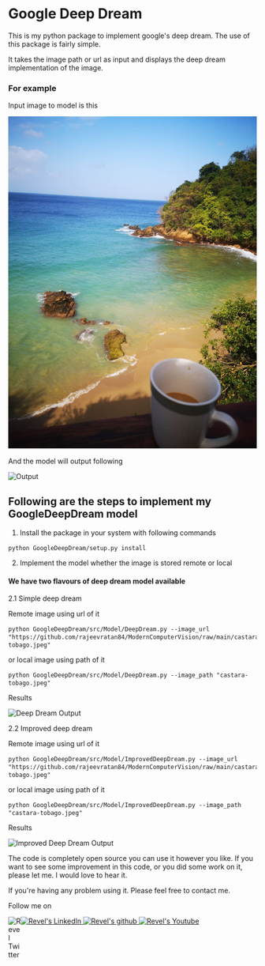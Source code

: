 # Google Deep Dream

This is my python package to implement google's deep dream. The use of this package is fairly simple.

It takes the image path or url as input and displays the deep dream implementation of the image.

### For example

Input image to model is this

![Input Image](https://github.com/rajeevratan84/ModernComputerVision/raw/main/castara-tobago.jpeg)

And the model will output following

<img alt="Output" src="https://user-images.githubusercontent.com/77535479/210498014-77ff96e0-dae5-4a76-8258-d452e4e33486.png">

## Following are the steps to implement my GoogleDeepDream model

1. Install the package in your system with following commands

```commandline
python GoogleDeepDream/setup.py install
```

2. Implement the model whether the image is stored remote or local

#### We have two flavours of deep dream model available

2.1 Simple deep dream

Remote image using url of it
```commandline
python GoogleDeepDream/src/Model/DeepDream.py --image_url "https://github.com/rajeevratan84/ModernComputerVision/raw/main/castara-tobago.jpeg"
```

or local image using path of it
```commandline
python GoogleDeepDream/src/Model/DeepDream.py --image_path "castara-tobago.jpeg"
```
Results

<img alt="Deep Dream Output" src="https://user-images.githubusercontent.com/77535479/210497853-5dc4db4c-f99a-4270-85d4-3f4912e21ad6.png">

2.2 Improved deep dream

Remote image using url of it
```commandline
python GoogleDeepDream/src/Model/ImprovedDeepDream.py --image_url "https://github.com/rajeevratan84/ModernComputerVision/raw/main/castara-tobago.jpeg"
```

or local image using path of it
```commandline
python GoogleDeepDream/src/Model/ImprovedDeepDream.py --image_path "castara-tobago.jpeg"
```
Results

<img alt="Improved Deep Dream Output" src="https://user-images.githubusercontent.com/77535479/210498014-77ff96e0-dae5-4a76-8258-d452e4e33486.png">

The code is completely open source you can use it however you like.
If you want to see some improvement in this code, or you did some work on it, please let me. I would love to hear it.

If you're having any problem using it. Please feel free to contact me.

Follow me on

<a href ="https://twitter.com/alihassanrevel">
    <img align="left" alt="Revel Twitter" width="25px" src="https://pbs.twimg.com/profile_images/1488548719062654976/u6qfBBkF_400x400.jpg">
</a>
<a href="https://www.linkedin.com/in/ali-hassan-5b9463217/">
    <img alt="Revel's LinkedIn" width="30px"
    src="https://brand.linkedin.com/content/dam/me/business/en-us/amp/brand-site/v2/bg/LI-Bug.svg.original.svg">
</a>
<a href="https://github.com/alihassanrevel">
    <img alt="Revel's github" width="25px" src="https://github.githubassets.com/images/modules/logos_page/GitHub-Mark.png">
</a>
<a href="https://www.youtube.com/channel/UCqRlg2jIdAhlUkU8GSZ0ixg">
    <img alt="Revel's Youtube" width="110" src="https://www.gstatic.com/youtube/img/branding/youtubelogo/svg/youtubelogo.svg">
</a>
